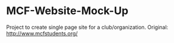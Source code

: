 # MCF-Website-Mock-Up
Project to create single page site for a club/organization. Original: http://www.mcfstudents.org/
